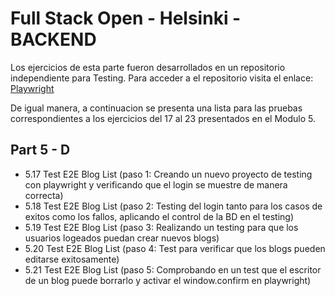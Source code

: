 # Full Stack Open - Helsinki - BACKEND

Los ejercicios de esta parte fueron desarrollados en un repositorio independiente  para Testing.
Para acceder a el repositorio visita el enlace: [Playwright](https://github.com/OutziderDev/PlaywrightTest-E2E)

De igual manera, a continuacion se presenta una lista para las pruebas correspondientes a los ejercicios del 17 al 23 presentados en el Modulo 5.

## Part 5 - D
- 5.17 Test E2E Blog List (paso 1: Creando un nuevo proyecto de testing con playwright y verificando que el login se muestre de manera correcta)
- 5.18 Test E2E Blog List (paso 2: Testing del login tanto para los casos de exitos como los fallos, aplicando el control de la BD en el testing)
- 5.19 Test E2E Blog List (paso 3: Realizando un testing para que los usuarios logeados puedan crear nuevos blogs)
- 5.20 Test E2E Blog List (paso 4: Test para verificar que los blogs pueden editarse exitosamente)
- 5.21 Test E2E Blog List (paso 5: Comprobando en un test que el escritor de un blog puede borrarlo y activar el window.confirm en playwright)